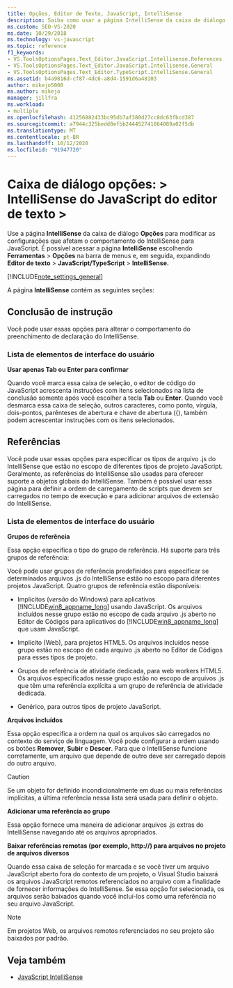 ```yaml
---
title: Opções, Editor de Texto, JavaScript, IntelliSense
description: Saiba como usar a página IntelliSense da caixa de diálogo opções para modificar as configurações que afetam o comportamento do IntelliSense para JavaScript.
ms.custom: SEO-VS-2020
ms.date: 10/29/2018
ms.technology: vs-javascript
ms.topic: reference
f1_keywords:
- VS.ToolsOptionsPages.Text_Editor.JavaScript.Intellisense.References
- VS.ToolsOptionsPages.Text_Editor.JavaScript.Intellisense.General
- VS.ToolsOptionsPages.Text_Editor.TypeScript.IntelliSense.General
ms.assetid: b4a9816d-cf87-4dc6-a8d4-1591d6a48103
author: mikejo5000
ms.author: mikejo
manager: jillfra
ms.workload:
- multiple
ms.openlocfilehash: 41256882433bc95db7af380d27cc8dc63fbcd387
ms.sourcegitcommit: a7944c325bedd8efbb244452741864089a02f5db
ms.translationtype: MT
ms.contentlocale: pt-BR
ms.lasthandoff: 10/12/2020
ms.locfileid: "91947720"
---
```

# <a name="options-dialog-box-text-editor--javascript--intellisense"></a>Caixa de diálogo opções: \> IntelliSense do JavaScript do editor de texto \>

Use a página **IntelliSense** da caixa de diálogo **Opções** para modificar as configurações que afetam o comportamento do IntelliSense para JavaScript. É possível acessar a página **IntelliSense** escolhendo **Ferramentas** > **Opções** na barra de menus e, em seguida, expandindo **Editor de texto** > **JavaScript/TypeScript** > **IntelliSense.**

[!INCLUDE[note_settings_general](../../data-tools/includes/note_settings_general_md.md)]

A página **IntelliSense** contém as seguintes seções:

## <a name="statement-completion"></a>Conclusão de instrução

Você pode usar essas opções para alterar o comportamento do preenchimento de declaração do IntelliSense.

### <a name="uielement-list"></a>Lista de elementos de interface do usuário

**Usar apenas Tab ou Enter para confirmar**

Quando você marca essa caixa de seleção, o editor de código do JavaScript acrescenta instruções com itens selecionados na lista de conclusão somente após você escolher a tecla **Tab** ou **Enter**. Quando você desmarca essa caixa de seleção, outros caracteres, como ponto, vírgula, dois-pontos, parênteses de abertura e chave de abertura ({), também podem acrescentar instruções com os itens selecionados.

## <a name="references"></a>Referências

Você pode usar essas opções para especificar os tipos de arquivo .js do IntelliSense que estão no escopo de diferentes tipos de projeto JavaScript. Geralmente, as referências do IntelliSense são usadas para oferecer suporte a objetos globais do IntelliSense. Também é possível usar essa página para definir a ordem de carregamento de scripts que devem ser carregados no tempo de execução e para adicionar arquivos de extensão do IntelliSense.

### <a name="uielement-list"></a>Lista de elementos de interface do usuário

**Grupos de referência**

Essa opção especifica o tipo do grupo de referência. Há suporte para três grupos de referência:

Você pode usar grupos de referência predefinidos para especificar se determinados arquivos .js do IntelliSense estão no escopo para diferentes projetos JavaScript. Quatro grupos de referência estão disponíveis:

- Implícitos (*versão* do Windows) para aplicativos [!INCLUDE[win8_appname_long](../../debugger/includes/win8_appname_long_md.md)] usando JavaScript. Os arquivos incluídos nesse grupo estão no escopo de cada arquivo .js aberto no Editor de Códigos para aplicativos do [!INCLUDE[win8_appname_long](../../debugger/includes/win8_appname_long_md.md)] que usam JavaScript.

- Implícito (Web), para projetos HTML5. Os arquivos incluídos nesse grupo estão no escopo de cada arquivo .js aberto no Editor de Códigos para esses tipos de projeto.

- Grupos de referência de atividade dedicada, para web workers HTML5. Os arquivos especificados nesse grupo estão no escopo de arquivos .js que têm uma referência explícita a um grupo de referência de atividade dedicada.

- Genérico, para outros tipos de projeto JavaScript.

**Arquivos incluídos**

Essa opção especifica a ordem na qual os arquivos são carregados no contexto do serviço de linguagem. Você pode configurar a ordem usando os botões **Remover**, **Subir** e **Descer**. Para que o IntelliSense funcione corretamente, um arquivo que depende de outro deve ser carregado depois do outro arquivo.

> [!CAUTION]
> Se um objeto for definido incondicionalmente em duas ou mais referências implícitas, a última referência nessa lista será usada para definir o objeto.

**Adicionar uma referência ao grupo**

Essa opção fornece uma maneira de adicionar arquivos .js extras do IntelliSense navegando até os arquivos apropriados.

**Baixar referências remotas (por exemplo, http://) para arquivos no projeto de arquivos diversos**

Quando essa caixa de seleção for marcada e se você tiver um arquivo JavaScript aberto fora do contexto de um projeto, o Visual Studio baixará os arquivos JavaScript remotos referenciados no arquivo com a finalidade de fornecer informações do IntelliSense. Se essa opção for selecionada, os arquivos serão baixados quando você incluí-los como uma referência no seu arquivo JavaScript.

> [!NOTE]
> Em projetos Web, os arquivos remotos referenciados no seu projeto são baixados por padrão.

## <a name="see-also"></a>Veja também

- [JavaScript IntelliSense](../../ide/javascript-intellisense.md)